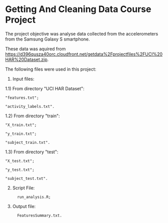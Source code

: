 # Getting And Cleaning Data Course Project
The project objective was analyse data collected from the accelerometers from the Samsung Galaxy S smartphone.

These data was aquired from https://d396qusza40orc.cloudfront.net/getdata%2Fprojectfiles%2FUCI%20HAR%20Dataset.zip.

The following files were used in this project:

1) Input files:

1.1) From directory "UCI HAR Dataset":

	"features.txt";
	   
	"activity_labels.txt".
	   
	
1.2) From directory "train":

   	"X_train.txt";
	
	"y_train.txt";
	
	"subject_train.txt".
	  
    
1.3) From directory "test":

  	"X_test.txt";
	
	"y_test.txt";
	
	"subject_test.txt".
	  

2) Script File: 

         run_analysis.R;

3) Output file:

         FeaturesSummary.txt.



